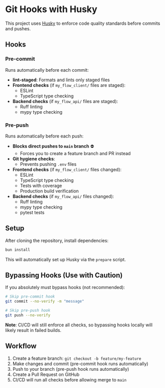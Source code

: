# Git Hooks with Husky

This project uses [Husky](https://typicode.github.io/husky/) to enforce code quality standards before commits and pushes.

## Hooks

### Pre-commit
Runs automatically before each commit:
- **lint-staged**: Formats and lints only staged files
- **Frontend checks** (if `my_flow_client/` files are staged):
  - ESLint
  - TypeScript type checking
- **Backend checks** (if `my_flow_api/` files are staged):
  - Ruff linting
  - mypy type checking

### Pre-push
Runs automatically before each push:
- **Blocks direct pushes to `main` branch** ⛔
  - Forces you to create a feature branch and PR instead
- **Git hygiene checks**:
  - Prevents pushing `.env` files
- **Frontend checks** (if `my_flow_client/` files changed):
  - ESLint
  - TypeScript type checking
  - Tests with coverage
  - Production build verification
- **Backend checks** (if `my_flow_api/` files changed):
  - Ruff linting
  - mypy type checking
  - pytest tests

## Setup

After cloning the repository, install dependencies:

```bash
bun install
```

This will automatically set up Husky via the `prepare` script.

## Bypassing Hooks (Use with Caution)

If you absolutely must bypass hooks (not recommended):

```bash
# Skip pre-commit hook
git commit --no-verify -m "message"

# Skip pre-push hook
git push --no-verify
```

**Note**: CI/CD will still enforce all checks, so bypassing hooks locally will likely result in failed builds.

## Workflow

1. Create a feature branch: `git checkout -b feature/my-feature`
2. Make changes and commit (pre-commit hook runs automatically)
3. Push to your branch (pre-push hook runs automatically)
4. Create a Pull Request on GitHub
5. CI/CD will run all checks before allowing merge to `main`
